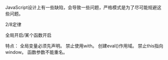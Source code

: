 JavaScript设计上有一些缺陷，会导致一些问题，严格模式是为了尽可能规避这些问题。

2/8定律

全局开启/某个函数开启

特点：
    全局变量必须先声明。
    禁止使用with。
    创建eval()作用域。
    禁止this指向window。
    函数参数不能重名。